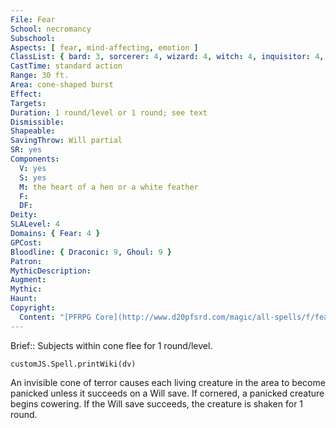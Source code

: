 ```yaml
---
File: Fear
School: necromancy
Subschool: 
Aspects: [ fear, mind-affecting, emotion ]
ClassList: { bard: 3, sorcerer: 4, wizard: 4, witch: 4, inquisitor: 4, antipaladin: 4, bloodrager: 4, shaman: 4, occultist: 4, psychic: 4, mesmerist: 3, spiritualist: 4, medium: 4 }
CastTime: standard action
Range: 30 ft.
Area: cone-shaped burst
Effect: 
Targets: 
Duration: 1 round/level or 1 round; see text
Dismissible: 
Shapeable: 
SavingThrow: Will partial
SR: yes
Components:
  V: yes
  S: yes
  M: the heart of a hen or a white feather
  F: 
  DF: 
Deity: 
SLALevel: 4
Domains: { Fear: 4 }
GPCost: 
Bloodline: { Draconic: 9, Ghoul: 9 }
Patron: 
MythicDescription: 
Augment: 
Mythic: 
Haunt: 
Copyright:
  Content: "[PFRPG Core](http://www.d20pfsrd.com/magic/all-spells/f/fear)"
---
```

Brief:: Subjects within cone flee for 1 round/level.

```dataviewjs
customJS.Spell.printWiki(dv)
```

An invisible cone of terror causes each living creature in the area to become panicked unless it succeeds on a Will save. If cornered, a panicked creature begins cowering. If the Will save succeeds, the creature is shaken for 1 round.

